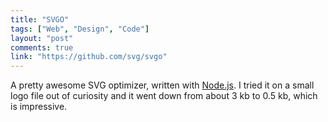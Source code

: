 ```yaml
---
title: "SVGO"
tags: ["Web", "Design", "Code"]
layout: "post"
comments: true
link: "https://github.com/svg/svgo"
---
```


A pretty awesome SVG optimizer, written with [Node.js](http://nodejs.org/). I tried it on a small logo file out of curiosity  and it went down from about 3 kb to 0.5 kb, which is impressive.
